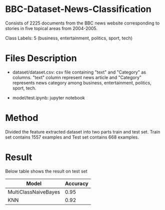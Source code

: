 # BBC-Dataset-News-Classification

Consists of 2225 documents from the BBC news website corresponding to stories in five topical areas from 2004-2005.

Class Labels: 5 (business, entertainment, politics, sport, tech)


# Files Description

* dataset/dataset.csv: csv file containing "text" and "Category" as columns. "text" column represent news article and "Category" represents news category among business, entertainment, politics, sport, tech.


* model/test.ipynb: jupyter notebook 


# Method

Divided the feature extracted dataset into two parts train and test set. Train set contains 1557 examples and Test set contains 668 examples. 

# Result

Below table shows the result on test set

Model | Accuracy
--------- | ---------
MultiClassNaiveBayes | 0.95
KNN  | 0.92
